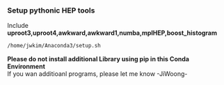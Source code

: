 ### Setup pythonic HEP tools  
Include **uproot3,uproot4,awkward,awkward1,numba,mplHEP,boost_histogram**  
```bash
/home/jwkim/Anaconda3/setup.sh  
```  

**Please do not install additional Library using pip in this Conda Environment**  
If you wan additioanl programs, please let me know -JiWoong-
